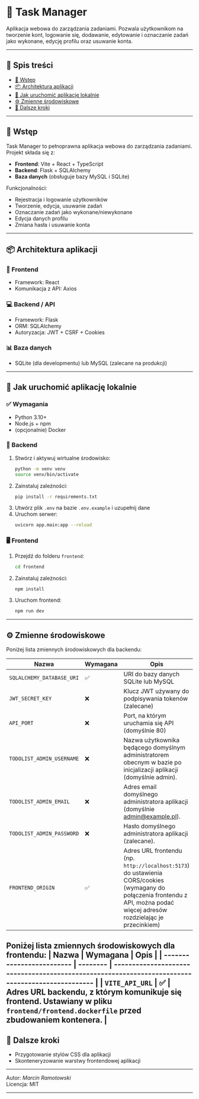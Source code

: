 # 📝 Task Manager

Aplikacja webowa do zarządzania zadaniami. Pozwala użytkownikom na tworzenie kont, logowanie się, dodawanie, edytowanie i oznaczanie zadań jako wykonane, edycję profilu oraz usuwanie konta.

---

## 📆 Spis treści

- [📖 Wstęp](#-wstęp)
- [📦 Architektura aplikacji](#-architektura-aplikacji)
- [🚀 Jak uruchomić aplikację lokalnie](#-jak-uruchomić-aplikację-lokalnie)
- [⚙️ Zmienne środowiskowe](#⚙️-zmienne-środowiskowe)
- [📅 Dalsze kroki](#-dalsze-kroki)

---

## 📖 Wstęp

Task Manager to pełnoprawna aplikacja webowa do zarządzania zadaniami. Projekt składa się z:

- **Frontend**: Vite + React + TypeScript
- **Backend**: Flask + SQLAlchemy
- **Baza danych** (obsługuje bazy MySQL i SQLite)

Funkcjonalności:

- Rejestracja i logowanie użytkowników
- Tworzenie, edycja, usuwanie zadań
- Oznaczanie zadań jako wykonane/niewykonane
- Edycja danych profilu
- Zmiana hasła i usuwanie konta

---

## 📦 Architektura aplikacji

### 🔌 Frontend

- Framework: React
- Komunikacja z API: Axios

### 💻 Backend / API

- Framework: Flask
- ORM: SQLAlchemy
- Autoryzacja: JWT + CSRF + Cookies

### 📊 Baza danych

- SQLite (dla developmentu) lub MySQL (zalecane na produkcji)

---

## 🚀 Jak uruchomić aplikację lokalnie

### ✅ Wymagania

- Python 3.10+
- Node.js + npm
- (opcjonalnie) Docker

### 🔧 Backend

1. Stwórz i aktywuj wirtualne środowisko:
   ```bash
   python -m venv venv
   source venv/bin/activate
   ```
2. Zainstaluj zależności:
   ```bash
   pip install -r requirements.txt
   ```
3. Utwórz plik `.env` na bazie `.env.example` i uzupełnij dane
4. Uruchom serwer:
   ```bash
   uvicorn app.main:app --reload
   ```

### 🖥️ Frontend

1. Przejdź do folderu `frontend`:
   ```bash
   cd frontend
   ```
2. Zainstaluj zależności:
   ```bash
   npm install
   ```
3. Uruchom frontend:
   ```bash
   npm run dev
   ```

---

## ⚙️ Zmienne środowiskowe

Poniżej lista zmiennych środowiskowych dla backendu:

| Nazwa                     | Wymagana | Opis                                                                                             |
| ------------------------- | -------- | ------------------------------------------------------------------------------------------------ |
| `SQLALCHEMY_DATABASE_URI` | ✅        | URI do bazy danych SQLite lub MySQL                             |
| `JWT_SECRET_KEY`          | ❌        | Klucz JWT używany do podpisywania tokenów (zalecane)                                             |
| `API_PORT`                | ❌        | Port, na którym uruchamia się API (domyślnie 80)                                                                |
| `TODOLIST_ADMIN_USERNAME` | ❌        | Nazwa użytkownika będącego domyślnym administratorem obecnym w bazie po inicjalizacji aplikacji (domyślnie admin). |
| `TODOLIST_ADMIN_EMAIL` | ❌        | Adres email domyślnego administratora aplikacji (domyślnie admin@example.pl). |
| `TODOLIST_ADMIN_PASSWORD` | ❌        | Hasło domyślnego administratora aplikacji (zalecane). |
| `FRONTEND_ORIGIN`         | ✅        | Adres URL frontendu (np. `http://localhost:5173`) do ustawienia CORS/cookies (wymagany do połączenia frontendu z API, można podać więcej adresów rozdzielając je przecinkiem)                     |

Poniżej lista zmiennych środowiskowych dla frontendu:
| Nazwa                     | Wymagana | Opis                                                                                             |
| ------------------------- | -------- | ------------------------------------------------------------------------------------------------ |
| `VITE_API_URL`            | ✅       | Adres URL backendu, z którym komunikuje się frontend. Ustawiany w pliku `frontend/frontend.dockerfile` przed zbudowaniem kontenera. |
---

## 📅 Dalsze kroki

- Przygotowanie stylów CSS dla aplikacji
- Skonteneryzowanie warstwy frontendowej aplikacji

---

Autor: *Marcin Ramotowski*\
Licencja: MIT

---

